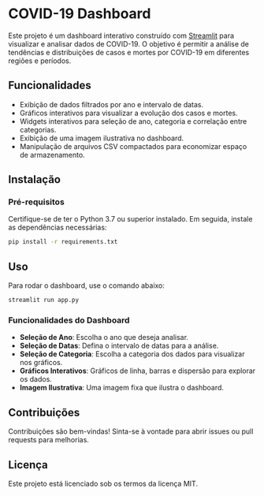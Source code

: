 # COVID-19 Dashboard

Este projeto é um dashboard interativo construído com [Streamlit](https://streamlit.io/) para visualizar e analisar dados de COVID-19. O objetivo é permitir a análise de tendências e distribuições de casos e mortes por COVID-19 em diferentes regiões e períodos.

## Funcionalidades

- Exibição de dados filtrados por ano e intervalo de datas.
- Gráficos interativos para visualizar a evolução dos casos e mortes.
- Widgets interativos para seleção de ano, categoria e correlação entre categorias.
- Exibição de uma imagem ilustrativa no dashboard.
- Manipulação de arquivos CSV compactados para economizar espaço de armazenamento.

## Instalação

### Pré-requisitos

Certifique-se de ter o Python 3.7 ou superior instalado. Em seguida, instale as dependências necessárias:

```bash
pip install -r requirements.txt
```

## Uso
Para rodar o dashboard, use o comando abaixo:
```bash 
streamlit run app.py
```

### Funcionalidades do Dashboard

- **Seleção de Ano**: Escolha o ano que deseja analisar.
- **Seleção de Datas**: Defina o intervalo de datas para a análise.
- **Seleção de Categoria**: Escolha a categoria dos dados para visualizar nos gráficos.
- **Gráficos Interativos**: Gráficos de linha, barras e dispersão para explorar os dados.
- **Imagem Ilustrativa**: Uma imagem fixa que ilustra o dashboard.


## Contribuições

Contribuições são bem-vindas! Sinta-se à vontade para abrir issues ou pull requests para melhorias.

## Licença

Este projeto está licenciado sob os termos da licença MIT.

